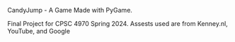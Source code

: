CandyJump - A Game Made with PyGame.

Final Project for CPSC 4970 Spring 2024.
Assests used are from Kenney.nl, YouTube, and Google
